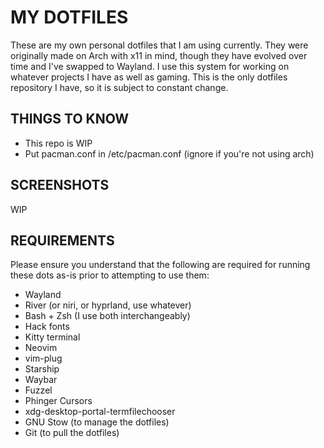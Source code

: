 # MY DOTFILES
These are my own personal dotfiles that I am using currently. They were originally made on Arch with x11 in mind, though they have evolved over time and I've swapped to Wayland. I use this system for working on whatever projects I have as well as gaming. This is the only dotfiles repository I have, so it is subject to constant change.

## THINGS TO KNOW
- This repo is WIP
- Put pacman.conf in /etc/pacman.conf (ignore if you're not using arch)

## SCREENSHOTS
WIP

## REQUIREMENTS
Please ensure you understand that the following are required for running these dots as-is prior to attempting to use them:
- Wayland
- River (or niri, or hyprland, use whatever)
- Bash + Zsh (I use both interchangeably)
- Hack fonts
- Kitty terminal
- Neovim
- vim-plug
- Starship
- Waybar
- Fuzzel
- Phinger Cursors
- xdg-desktop-portal-termfilechooser
- GNU Stow (to manage the dotfiles)
- Git (to pull the dotfiles)
